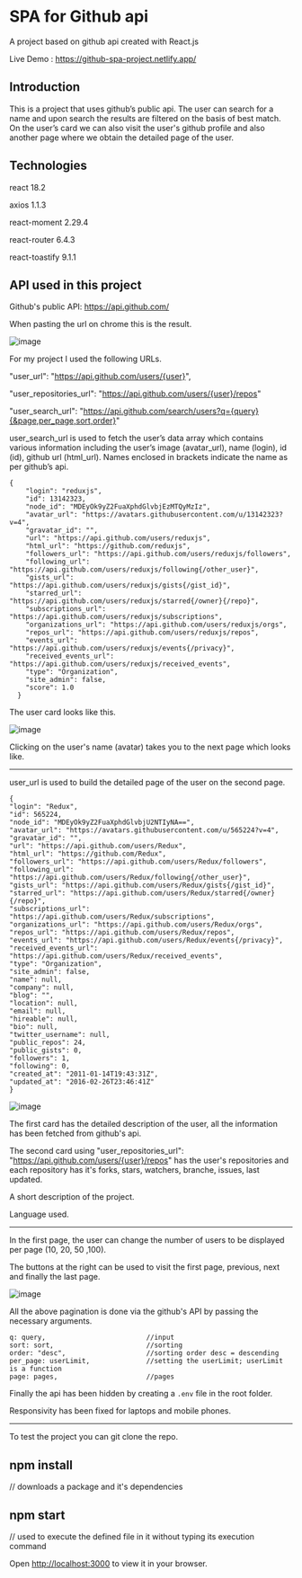 # SPA for Github api 

A project based on github api created with React.js 

Live Demo : https://github-spa-project.netlify.app/


## Introduction 

This is a project that uses github’s public api. The user can search for a name and upon search the results are filtered on the basis of best match. On the user’s card we can also visit the user's github profile and also another page where we obtain the detailed page of the user. 


## Technologies

react 18.2

axios 1.1.3

react-moment 2.29.4

react-router 6.4.3

react-toastify 9.1.1

## API used in this project 

Github's public API: https://api.github.com/

When pasting the url on chrome this is the result. 

![image](https://user-images.githubusercontent.com/105226707/201491438-e83d208c-8a75-400a-9671-5b674fce90e3.png)


  For my project I used the following URLs.
  
  "user_url": "https://api.github.com/users/{user}",

  "user_repositories_url": "https://api.github.com/users/{user}/repos" 
  
  "user_search_url": "https://api.github.com/search/users?q={query}{&page,per_page,sort,order}"
  
  user_search_url is used to fetch the user’s data array which contains various information including the user’s image (avatar_url), name (login), 
  id (id), github url   (html_url). 
  Names enclosed in brackets indicate the name as per github’s api.
  
  ```
  {
      "login": "reduxjs",
      "id": 13142323,
      "node_id": "MDEyOk9yZ2FuaXphdGlvbjEzMTQyMzIz",
      "avatar_url": "https://avatars.githubusercontent.com/u/13142323?v=4",
      "gravatar_id": "",
      "url": "https://api.github.com/users/reduxjs",
      "html_url": "https://github.com/reduxjs",
      "followers_url": "https://api.github.com/users/reduxjs/followers",
      "following_url": "https://api.github.com/users/reduxjs/following{/other_user}",
      "gists_url": "https://api.github.com/users/reduxjs/gists{/gist_id}",
      "starred_url": "https://api.github.com/users/reduxjs/starred{/owner}{/repo}",
      "subscriptions_url": "https://api.github.com/users/reduxjs/subscriptions",
      "organizations_url": "https://api.github.com/users/reduxjs/orgs",
      "repos_url": "https://api.github.com/users/reduxjs/repos",
      "events_url": "https://api.github.com/users/reduxjs/events{/privacy}",
      "received_events_url": "https://api.github.com/users/reduxjs/received_events",
      "type": "Organization",
      "site_admin": false,
      "score": 1.0
    }
  ```
  
  The user card looks like this. 
  
  ![image](https://user-images.githubusercontent.com/105226707/201492019-5a493db2-18b1-4fc9-b95c-d6a38a1802a8.png)

  Clicking on the user's name (avatar) takes you to the next page which looks like. 
  
  ---------------------------------------------------------------------------------------------------------------------------------------------------------------------
  
  user_url is used to build the detailed page of the user on the second page. 
  
  ```
  {
  "login": "Redux",
  "id": 565224,
  "node_id": "MDEyOk9yZ2FuaXphdGlvbjU2NTIyNA==",
  "avatar_url": "https://avatars.githubusercontent.com/u/565224?v=4",
  "gravatar_id": "",
  "url": "https://api.github.com/users/Redux",
  "html_url": "https://github.com/Redux",
  "followers_url": "https://api.github.com/users/Redux/followers",
  "following_url": "https://api.github.com/users/Redux/following{/other_user}",
  "gists_url": "https://api.github.com/users/Redux/gists{/gist_id}",
  "starred_url": "https://api.github.com/users/Redux/starred{/owner}{/repo}",
  "subscriptions_url": "https://api.github.com/users/Redux/subscriptions",
  "organizations_url": "https://api.github.com/users/Redux/orgs",
  "repos_url": "https://api.github.com/users/Redux/repos",
  "events_url": "https://api.github.com/users/Redux/events{/privacy}",
  "received_events_url": "https://api.github.com/users/Redux/received_events",
  "type": "Organization",
  "site_admin": false,
  "name": null,
  "company": null,
  "blog": "",
  "location": null,
  "email": null,
  "hireable": null,
  "bio": null,
  "twitter_username": null,
  "public_repos": 24,
  "public_gists": 0,
  "followers": 1,
  "following": 0,
  "created_at": "2011-01-14T19:43:31Z",
  "updated_at": "2016-02-26T23:46:41Z"
}
  ```
  
  
  ![image](https://user-images.githubusercontent.com/105226707/201492292-260c4315-553a-4a36-8cca-417108be094c.png)

  
The first card has the detailed description of the user, all the information has been fetched from github's api.
  
  The second card using  "user_repositories_url": "https://api.github.com/users/{user}/repos"  has the user's repositories  and each repository has it's forks, stars, watchers, branche, issues, last updated. 
  
  A short description of the project. 
  
  Language used. 
  
  ---------------------------------------------------------------------------------------------------------------------------------------------------------------------
  In the first page, the user can change the number of users to be displayed per page (10, 20, 50 ,100). 
  
  The buttons at the right can be used to visit the first page, previous, next and finally the last page. 
  
  ![image](https://user-images.githubusercontent.com/105226707/201492566-23cbf348-18c2-4b5b-9e02-d77a17bfda0c.png)

  
  All the above pagination is done via the github's API by passing the necessary arguments. 
  
  ```   
  q: query,                         //input
  sort: sort,                       //sorting
  order: "desc",                    //sorting order desc = descending 
  per_page: userLimit,              //setting the userLimit; userLimit is a function 
  page: pages,                      //pages 
```
  
  Finally the api has been hidden by creating a ```.env``` file in the root folder.
  
  Responsivity has been fixed for laptops and mobile phones. 
  
 ----------------------------------------------------------------------------------------------------------------------------------------------------------------------
 
 
 To test the project you can git clone the repo. 
 
 ## npm install                      
 
 // downloads a package and it's dependencies
 
 ## npm start                        
 
 // used to execute the defined file in it without typing its execution command
 
 Open [http://localhost:3000](http://localhost:3000) to view it in your browser.
 
 
 
 
